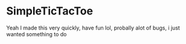# SimpleTicTacToe
Yeah I made this very quickly, have fun lol, probally alot of bugs,
i just wanted something to do
